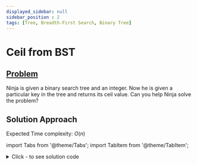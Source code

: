 ```yaml
---
displayed_sidebar: null
sidebar_position : 2
tags: [Tree, Breadth-First Search, Binary Tree]
---
```


# Ceil from BST

## [Problem](https://www.codingninjas.com/codestudio/problems/ceil-from-bst_920464?source=youtube&campaign=Striver_Tree_Videos&utm_source=youtube&utm_medium=affiliate&utm_campaign=Striver_Tree_Videos)

Ninja is given a binary search tree and an integer. Now he is given a particular key in the tree and returns its ceil value. Can you help Ninja solve the problem?

## Solution Approach

Expected Time complexity: $O(n)$

import Tabs from '@theme/Tabs';
import TabItem from '@theme/TabItem';

<details><summary>Click - to see solution code</summary>

<Tabs>
<TabItem value="cpp" label="C++">

```cpp
int findCeil(BinaryTreeNode<int> *root, int x) {
    if (!root) return -1;
    if (root->data == x) return x;
    if (root->data > x) {
        int z = findCeil(root->left, x);
        if (z != -1) {
            return min(root->data, z);
        } else
            return root->data;
    }
    return findCeil(root->right, x);
}
```
</TabItem>
</Tabs>

</details>
